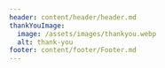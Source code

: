 ```yaml
---
header: content/header/header.md
thankYouImage:
  image: /assets/images/thankyou.webp
  alt: thank-you
footer: content/footer/Footer.md
---
```





